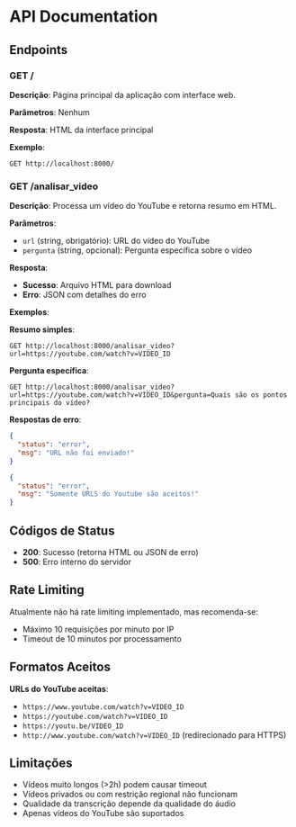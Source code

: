 # API Documentation

## Endpoints

### GET /

**Descrição**: Página principal da aplicação com interface web.

**Parâmetros**: Nenhum

**Resposta**: HTML da interface principal

**Exemplo**:
```http
GET http://localhost:8000/
```

### GET /analisar_video

**Descrição**: Processa um vídeo do YouTube e retorna resumo em HTML.

**Parâmetros**:
- `url` (string, obrigatório): URL do vídeo do YouTube
- `pergunta` (string, opcional): Pergunta específica sobre o vídeo

**Resposta**:
- **Sucesso**: Arquivo HTML para download
- **Erro**: JSON com detalhes do erro

**Exemplos**:

**Resumo simples**:
```http
GET http://localhost:8000/analisar_video?url=https://youtube.com/watch?v=VIDEO_ID
```

**Pergunta específica**:
```http
GET http://localhost:8000/analisar_video?url=https://youtube.com/watch?v=VIDEO_ID&pergunta=Quais são os pontos principais do vídeo?
```

**Respostas de erro**:

```json
{
  "status": "error",
  "msg": "URL não foi enviado!"
}
```

```json
{
  "status": "error", 
  "msg": "Somente URLS do Youtube são aceitos!"
}
```

## Códigos de Status

- **200**: Sucesso (retorna HTML ou JSON de erro)
- **500**: Erro interno do servidor

## Rate Limiting

Atualmente não há rate limiting implementado, mas recomenda-se:
- Máximo 10 requisições por minuto por IP
- Timeout de 10 minutos por processamento

## Formatos Aceitos

**URLs do YouTube aceitas**:
- `https://www.youtube.com/watch?v=VIDEO_ID`
- `https://youtube.com/watch?v=VIDEO_ID`
- `https://youtu.be/VIDEO_ID`
- `http://www.youtube.com/watch?v=VIDEO_ID` (redirecionado para HTTPS)

## Limitações

- Vídeos muito longos (>2h) podem causar timeout
- Vídeos privados ou com restrição regional não funcionam
- Qualidade da transcrição depende da qualidade do áudio
- Apenas vídeos do YouTube são suportados
